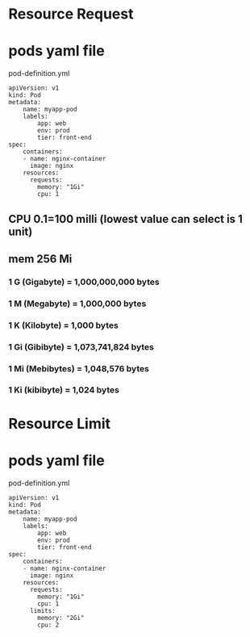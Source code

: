 # Resource Request
# pods yaml file
pod-definition.yml
```
apiVersion: v1
kind: Pod
metadata:
    name: myapp-pod
    labels:
        app: web
        env: prod
        tier: front-end
spec:
    containers:
    - name: nginx-container
      image: nginx
    resources:
      requests:
        memory: "1Gi"
        cpu: 1
```
## CPU 0.1=100 milli (lowest value can select is 1 unit)
## mem 256 Mi
### 1 G (Gigabyte)  = 1,000,000,000 bytes
### 1 M (Megabyte) = 1,000,000 bytes
### 1 K (Kilobyte) = 1,000 bytes

### 1 Gi (Gibibyte) = 1,073,741,824 bytes
### 1 Mi (Mebibytes) = 1,048,576 bytes
### 1 Ki (kibibyte) = 1,024 bytes

# Resource Limit
# pods yaml file
pod-definition.yml
```
apiVersion: v1
kind: Pod
metadata:
    name: myapp-pod
    labels:
        app: web
        env: prod
        tier: front-end
spec:
    containers:
    - name: nginx-container
      image: nginx
    resources:
      requests:
        memory: "1Gi"
        cpu: 1
      limits:
        memory: "2Gi"
        cpu: 2
        